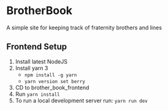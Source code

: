 # BrotherBook
A simple site for keeping track of fraternity brothers and lines

## Frontend Setup

1. Install latest NodeJS
1. Install yarn 3
    - `npm install -g yarn`
    - `yarn version set berry`
1. CD to brother_book_frontend
1. Run `yarn install`
1. To run a local development server run: `yarn run dev`
